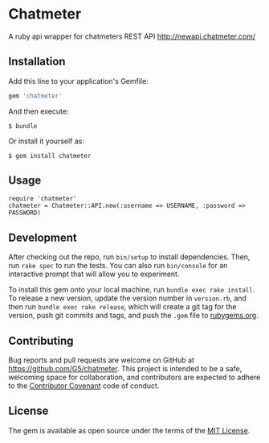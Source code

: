 # Chatmeter

A ruby api wrapper for chatmeters REST API http://newapi.chatmeter.com/

## Installation

Add this line to your application's Gemfile:

```ruby
gem 'chatmeter'
```

And then execute:

    $ bundle

Or install it yourself as:

    $ gem install chatmeter

## Usage

```
require 'chatmeter'
chatmeter = Chatmeter::API.new(:username => USERNAME, :password => PASSWORD)
```

## Development

After checking out the repo, run `bin/setup` to install dependencies. Then, run `rake spec` to run the tests. You can also run `bin/console` for an interactive prompt that will allow you to experiment.

To install this gem onto your local machine, run `bundle exec rake install`. To release a new version, update the version number in `version.rb`, and then run `bundle exec rake release`, which will create a git tag for the version, push git commits and tags, and push the `.gem` file to [rubygems.org](https://rubygems.org).

## Contributing

Bug reports and pull requests are welcome on GitHub at https://github.com/G5/chatmeter. This project is intended to be a safe, welcoming space for collaboration, and contributors are expected to adhere to the [Contributor Covenant](http://contributor-covenant.org) code of conduct.

## License

The gem is available as open source under the terms of the [MIT License](http://opensource.org/licenses/MIT).
